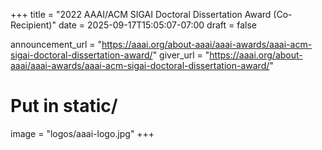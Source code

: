 +++
title = "2022 AAAI/ACM SIGAI Doctoral Dissertation Award (Co-Recipient)"
date = 2025-09-17T15:05:07-07:00
draft = false

announcement_url = "https://aaai.org/about-aaai/aaai-awards/aaai-acm-sigai-doctoral-dissertation-award/"
giver_url = "https://aaai.org/about-aaai/aaai-awards/aaai-acm-sigai-doctoral-dissertation-award/"

# Put in static/
image = "logos/aaai-logo.jpg"
+++
